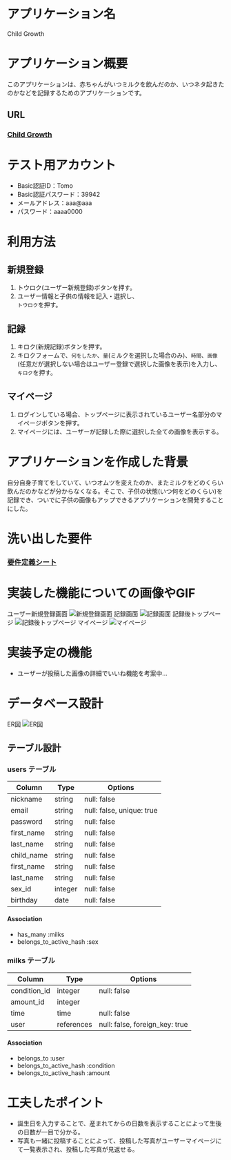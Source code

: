 # アプリケーション名
 Child Growth

# アプリケーション概要
このアプリケーションは、赤ちゃんがいつミルクを飲んだのか、いつネタ起きたのかなどを記録するためのアプリケーションです。

## URL
### [Child Growth](https://child-growth.onrender.com/)

# テスト用アカウント
* Basic認証ID：Tomo<br>
* Basic認証パスワード：39942
* メールアドレス：aaa@aaa
* パスワード：aaaa0000

# 利用方法

## 新規登録
1. トウロク(ユーザー新規登録)ボタンを押す。
2. ユーザー情報と子供の情報を記入・選択し、<br>`トウロク`を押す。

## 記録
1. キロク(新規記録)ボタンを押す。
2. キロクフォームで、`何をしたか`、`量`(ミルクを選択した場合のみ)、`時間`、`画像`(任意だが選択しない場合はユーザー登録で選択した画像を表示)を入力し、<br>`キロク`を押す。

## マイページ
1. ログインしている場合、トップページに表示されているユーザー名部分のマイページボタンを押す。
2. マイページには、ユーザーが記録した際に選択した全ての画像を表示する。

# アプリケーションを作成した背景
自分自身子育てをしていて、いつオムツを変えたのか、またミルクをどのくらい飲んだのかなどが分からなくなる。そこで、子供の状態(いつ何をどのくらい)を記録でき、ついでに子供の画像もアップできるアプリケーションを開発することにした。

# 洗い出した要件
### [要件定義シート](https://docs.google.com/spreadsheets/d/1YvPzbekCrHAIExZTj1X-sR2fNhd-L_vA9eTj2pro5eI/edit#gid=982722306)

# 実装した機能についての画像やGIF
ユーザー新規登録画面
![新規登録画面](https://i.gyazo.com/f6fded679d55efb09426304edfee9b6a.gif)
記録画面
![記録画面](https://i.gyazo.com/8f6d08badb12f3286d9700b906d44102.png)
記録後トップページ
![記録後トップページ](https://i.gyazo.com/8088192b8cda2ee04c68de6082b68c9b.png)
マイページ
![マイページ](https://i.gyazo.com/eb04816514c993386ebe0d37e02a320a.png)

# 実装予定の機能
* ユーザーが投稿した画像の詳細でいいね機能を考案中...

# データベース設計
ER図
![ER図](https://i.gyazo.com/5f16596963722e5478efbed4213e59b2.png)

## テーブル設計

### users テーブル

| Column      | Type    | Options                   |
| ----------- | ------- | ------------------------- |
| nickname    | string  | null: false               |
| email       | string  | null: false, unique: true |
| password    | string  | null: false               |
| first_name  | string  | null: false               |
| last_name   | string  | null: false               |
| child_name  | string  | null: false               |
| first_name  | string  | null: false               |
| last_name   | string  | null: false               |
| sex_id      | integer | null: false               |
| birthday    | date    | null: false               |

#### Association

- has_many :milks
- belongs_to_active_hash :sex


### milks テーブル

| Column        | Type       | Options                        |
| ------------- | ---------- | ------------------------------ |
| condition_id  | integer    | null: false                    |
| amount_id     | integer    |                                |
| time          | time       | null: false                    |
| user          | references | null: false, foreign_key: true |

#### Association

- belongs_to :user
- belongs_to_active_hash :condition
- belongs_to_active_hash :amount

# 工夫したポイント
* 誕生日を入力することで、産まれてからの日数を表示することによって生後の日数が一目で分かる。
* 写真も一緒に投稿することによって、投稿した写真がユーザーマイページにて一覧表示され、投稿した写真が見返せる。